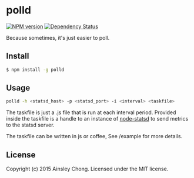 # polld 
[![NPM version][npm-image]][npm-url] [![Dependency Status][daviddm-url]][daviddm-image]

Because sometimes, it's just easier to poll.

## Install

```bash
$ npm install -g polld
```

## Usage

```bash
polld -h <statsd_host> -p <statsd_port> -i <interval> <taskfile>
```
The taskfile is just a .js file that is run at each interval period. Provided inside the taskfile is a handle to an instance of [node-statsd](https://github.com/sivy/node-statsd) to send metrics to the statsd server.

The taskfile can be written in js or coffee, See /example for more details.

## License

Copyright (c) 2015 Ainsley Chong. Licensed under the MIT license.


[npm-url]: https://npmjs.org/package/polld
[npm-image]: https://badge.fury.io/js/polld.svg
[travis-url]: https://travis-ci.org/ainsleyc/polld
[travis-image]: https://travis-ci.org/ainsleyc/polld.svg?branch=master
[daviddm-url]: https://david-dm.org/ainsleyc/polld.svg?theme=shields.io
[daviddm-image]: https://david-dm.org/ainsleyc/polld
[coveralls-url]: https://coveralls.io/r/ainsleyc/polld
[coveralls-image]: https://coveralls.io/repos/ainsleyc/polld/badge.png
